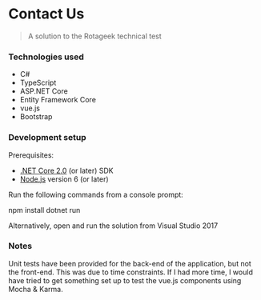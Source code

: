 # Contact Us 

> A solution to the Rotageek technical test

### Technologies used

- C#
- TypeScript
- ASP.NET Core
- Entity Framework Core
- vue.js
- Bootstrap

### Development setup

Prerequisites:

* [.NET Core 2.0](https://www.microsoft.com/net/core) (or later) SDK
* [Node.js](https://nodejs.org/) version 6 (or later)

Run the following commands from a console prompt:

  npm install
  dotnet run
  
Alternatively, open and run the solution from Visual Studio 2017

### Notes

Unit tests have been provided for the back-end of the application, but not the front-end.  This was due to time constraints.  If I had more time, I would have tried to get something set up to test the vue.js components using Mocha & Karma.